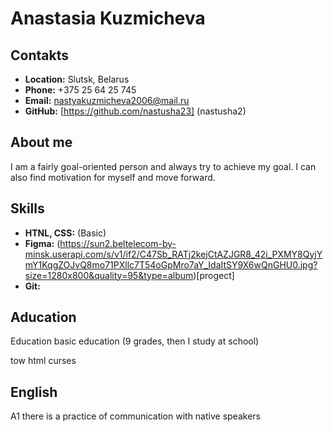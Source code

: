 # Anastasia Kuzmicheva

## Contakts
* __Location:__ Slutsk, Belarus
* __Phone:__ +375 25 64 25 745
* __Email:__ nastyakuzmicheva2006@mail.ru
* __GitHub:__ [https://github.com/nastusha23] (nastusha2)

## About me 
I am a fairly goal-oriented person and always try to achieve my goal. I can also find motivation for myself and move forward.

## Skills
* __HTNL, CSS:__ (Basic)
* __Figma:__ (https://sun2.beltelecom-by-minsk.userapi.com/s/v1/if2/C47Sb_RATj2kejCtAZJGR8_42i_PXMY8QyjYmY1KqgZOJvQ8mo71PXllc7T54oGpMro7aY_IdaItSY9X6wQnGHU0.jpg?size=1280x800&quality=95&type=album)[progect]
* __Git:__ 
## Aducation
Education
basic education (9 grades, then I study at school)

tow html curses
## English
A1 there is a practice of communication with native speakers
